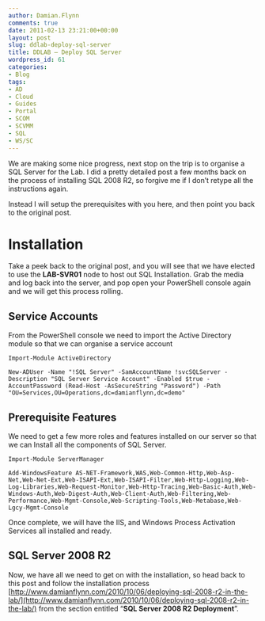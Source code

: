 ```yaml
---
author: Damian.Flynn
comments: true
date: 2011-02-13 23:21:00+00:00
layout: post
slug: ddlab-deploy-sql-server
title: DDLAB – Deploy SQL Server
wordpress_id: 61
categories:
- Blog
tags:
- AD
- Cloud
- Guides
- Portal
- SCOM
- SCVMM
- SQL
- WS/SC
---
```


We are making some nice progress, next stop on the trip is to organise a SQL Server for the Lab. I did a pretty detailed post a few months back on the process of installing SQL 2008 R2, so forgive me if I don’t retype all the instructions again.

Instead I will setup the prerequisites with you here, and then point you back to the original post.

# Installation

Take a peek back to the original post, and you will see that we have elected to use the **LAB-SVR01** node to host out SQL Installation. Grab the media and log back into the server, and pop open your PowerShell console again and we will get this process rolling.

## Service Accounts

From the PowerShell console we need to import the Active Directory module so that we can organise a service account
    
    Import-Module ActiveDirectory
    
    New-ADUser -Name "!SQL Server" -SamAccountName !svcSQLServer -Description "SQL Server Service Account" -Enabled $true -AccountPassword (Read-Host -AsSecureString "Password") -Path "OU=Services,OU=Operations,dc=damianflynn,dc=demo"




## Prerequisite Features




We need to get a few more roles and features installed on our server so that we can Install all the components of SQL Server.
    
    Import-Module ServerManager
    
    Add-WindowsFeature AS-NET-Framework,WAS,Web-Common-Http,Web-Asp-Net,Web-Net-Ext,Web-ISAPI-Ext,Web-ISAPI-Filter,Web-Http-Logging,Web-Log-Libraries,Web-Request-Monitor,Web-Http-Tracing,Web-Basic-Auth,Web-Windows-Auth,Web-Digest-Auth,Web-Client-Auth,Web-Filtering,Web-Performance,Web-Mgmt-Console,Web-Scripting-Tools,Web-Metabase,Web-Lgcy-Mgmt-Console




Once complete, we will have the IIS, and Windows Process Activation Services all installed and ready.




## SQL Server 2008 R2




Now, we have all we need to get on with the installation, so head back to this post and follow the installation process [http://www.damianflynn.com/2010/10/06/deploying-sql-2008-r2-in-the-lab/](http://www.damianflynn.com/2010/10/06/deploying-sql-2008-r2-in-the-lab/) from the section entitled “**SQL Server 2008 R2 Deployment**”.
